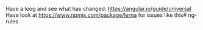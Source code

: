 Have a loog and see what has changed: https://angular.io/guide/universal Have look at https://www.npmjs.com/package/lerna for issues like this# ng-rules
